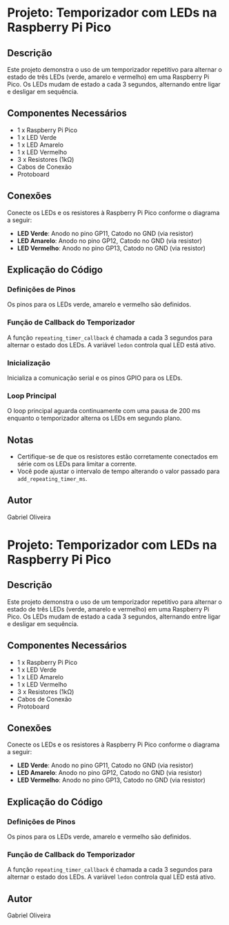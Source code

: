 # Projeto: Temporizador com LEDs na Raspberry Pi Pico

## Descrição

Este projeto demonstra o uso de um temporizador repetitivo para alternar o estado de três LEDs (verde, amarelo e vermelho) em uma Raspberry Pi Pico. Os LEDs mudam de estado a cada 3 segundos, alternando entre ligar e desligar em sequência.

## Componentes Necessários

- 1 x Raspberry Pi Pico
- 1 x LED Verde
- 1 x LED Amarelo
- 1 x LED Vermelho
- 3 x Resistores (1kΩ)
- Cabos de Conexão
- Protoboard

## Conexões

Conecte os LEDs e os resistores à Raspberry Pi Pico conforme o diagrama a seguir:

- **LED Verde**: Anodo no pino GP11, Catodo no GND (via resistor)
- **LED Amarelo**: Anodo no pino GP12, Catodo no GND (via resistor)
- **LED Vermelho**: Anodo no pino GP13, Catodo no GND (via resistor)

## Explicação do Código

### Definições de Pinos

Os pinos para os LEDs verde, amarelo e vermelho são definidos.

### Função de Callback do Temporizador

A função `repeating_timer_callback` é chamada a cada 3 segundos para alternar o estado dos LEDs. A variável `ledon` controla qual LED está ativo.

### Inicialização

Inicializa a comunicação serial e os pinos GPIO para os LEDs.

### Loop Principal

O loop principal aguarda continuamente com uma pausa de 200 ms enquanto o temporizador alterna os LEDs em segundo plano.

## Notas

- Certifique-se de que os resistores estão corretamente conectados em série com os LEDs para limitar a corrente.
- Você pode ajustar o intervalo de tempo alterando o valor passado para `add_repeating_timer_ms`.

## Autor

Gabriel Oliveira
# Projeto: Temporizador com LEDs na Raspberry Pi Pico

## Descrição

Este projeto demonstra o uso de um temporizador repetitivo para alternar o estado de três LEDs (verde, amarelo e vermelho) em uma Raspberry Pi Pico. Os LEDs mudam de estado a cada 3 segundos, alternando entre ligar e desligar em sequência.

## Componentes Necessários

- 1 x Raspberry Pi Pico
- 1 x LED Verde
- 1 x LED Amarelo
- 1 x LED Vermelho
- 3 x Resistores (1kΩ)
- Cabos de Conexão
- Protoboard

## Conexões

Conecte os LEDs e os resistores à Raspberry Pi Pico conforme o diagrama a seguir:

- **LED Verde**: Anodo no pino GP11, Catodo no GND (via resistor)
- **LED Amarelo**: Anodo no pino GP12, Catodo no GND (via resistor)
- **LED Vermelho**: Anodo no pino GP13, Catodo no GND (via resistor)

## Explicação do Código

### Definições de Pinos

Os pinos para os LEDs verde, amarelo e vermelho são definidos.

### Função de Callback do Temporizador

A função `repeating_timer_callback` é chamada a cada 3 segundos para alternar o estado dos LEDs. A variável `ledon` controla qual LED está ativo.


## Autor

Gabriel Oliveira
